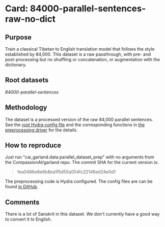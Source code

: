 # Card: 84000-parallel-sentences-raw-no-dict

## Purpose

Train a classical Tibetan to English translation model that follows the style established by 84,000. This dataset is a raw passthrough, with pre- and post-processing but no shuffling or concatenation, or augmentation with the dictionary.

## Root datasets

_84000-parallel-sentences_

## Methodology

The dataset is a processed version of the raw 84,000 parallel sentences. See the [root Hydra config file](https://github.com/CompassionAI/garland/blob/fea0486e8e6b8ea1f5d55a054fc22146ed24e0d1/cai_garland/data/parallel_dataset_prep.config/config.yaml) and the corresponding functions in [the preprocessing driver](https://github.com/CompassionAI/garland/blob/fea0486e8e6b8ea1f5d55a054fc22146ed24e0d1/cai_garland/data/parallel_dataset_prep.py) for the details.

## How to reproduce

Just run "cai_garland.data.parallel_dataset_prep" with no arguments from the CompassionAI/garland repo. The commit SHA for the current version is:

> fea0486e8e6b8ea1f5d55a054fc22146ed24e0d1

The preprocessing code is Hydra configured. The config files are can be found [in GitHub](https://github.com/CompassionAI/garland/tree/fea0486e8e6b8ea1f5d55a054fc22146ed24e0d1/cai_garland/data/parallel_dataset_prep.config).

## Comments

There is a lot of Sanskrit in this dataset. We don't currently have a good way to convert it to English.
